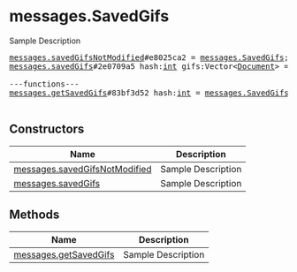 # messages.SavedGifs

Sample Description

<pre>
<a href="../constructor/messages.savedGifsNotModified.md">messages.savedGifsNotModified</a>#e8025ca2 = <a href="../type/messages.SavedGifs.md">messages.SavedGifs</a>;
<a href="../constructor/messages.savedGifs.md">messages.savedGifs</a>#2e0709a5 hash:<a href="../type/int.md">int</a> gifs:Vector&lt;<a href="../type/Document.md">Document</a>&gt; = <a href="../type/messages.SavedGifs.md">messages.SavedGifs</a>;

---functions---
<a href="../method/messages.getSavedGifs.md">messages.getSavedGifs</a>#83bf3d52 hash:<a href="../type/int.md">int</a> = <a href="../type/messages.SavedGifs.md">messages.SavedGifs</a>;

</pre>

## Constructors

| Name | Description |
|------|-------------|
| [messages.savedGifsNotModified](../constructor/messages.savedGifsNotModified.md) | Sample Description |
| [messages.savedGifs](../constructor/messages.savedGifs.md) | Sample Description |

## Methods

| Name | Description |
|------|-------------|
| [messages.getSavedGifs](../method/messages.getSavedGifs.md) | Sample Description |
